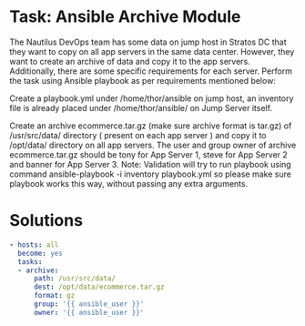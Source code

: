 # Task: Ansible Archive Module	
The Nautilus DevOps team has some data on jump host in Stratos DC that they want to copy on all app servers in the same data center. However, they want to create an archive of data and copy it to the app servers. Additionally, there are some specific requirements for each server. Perform the task using Ansible playbook as per requirements mentioned below:



Create a playbook.yml under /home/thor/ansible on jump host, an inventory file is already placed under /home/thor/ansible/ on Jump Server itself.

Create an archive ecommerce.tar.gz (make sure archive format is tar.gz) of /usr/src/data/ directory ( present on each app server ) and copy it to /opt/data/ directory on all app servers. The user and group owner of archive ecommerce.tar.gz should be tony for App Server 1, steve for App Server 2 and banner for App Server 3.
Note: Validation will try to run playbook using command ansible-playbook -i inventory playbook.yml so please make sure playbook works this way, without passing any extra arguments.

# Solutions

```yaml
- hosts: all
  become: yes
  tasks:
  - archive:
      path: /usr/src/data/
      dest: /opt/data/ecommerce.tar.gz
      format: gz
      group: '{{ ansible_user }}'
      owner: '{{ ansible_user }}'
```